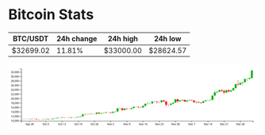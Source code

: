 # Bitcoin Stats

BTC/USDT|24h change|24h high|24h low|
|---|---|---|---|
|$32699.02|11.81%|$33000.00|$28624.57|

<img src="./chart.svg">
